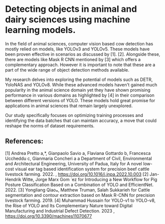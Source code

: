 # Detecting objects in animal and dairy sciences using machine learning models.


In the field of animal sciences, computer vision based cow detection has mostly relied on models, like YOLOv3 and YOLOv5. These models have been proven effective in scenarios as discussed by [1]. [2]. Alongside these, there are models like Mask R CNN mentioned by [3] which offers a complementary approach. However it is important to note that these are a part of the wide range of object detection methods available.

My research delves into exploring the potential of models such as DETR, YoloNAS and YOLOv8. While these advanced models haven't gained much popularity in the animal science domain yet they have shown promising performance in various domains as highlighted by [4] in their comparison between different versions of YOLO. These models hold great promise for applications in animal sciences that remain largely unexplored.

Our study specifically focuses on optimizing training processes and identifying the data batches that can maintain accuracy, a move that could reshape the norms of dataset requirements.


## References:

[1] Andrea Pretto a,*, Gianpaolo Savio a, Flaviana Gottardo b, Francesca Uccheddu c, Gianmaria Concheri a a Department of Civil, Environmental and Architectural Engineering, University of Padua, Italy for A novel low-cost visual ear tag based identification system for precision beef cattle livestock farming. 2022. , https://doi.org/10.1016/j.inpa.2022.10.003
[2] Jan-Hendrik Witte, Jorge Marx Gom ́ ez for Introducing a New Workflow for Pig Posture Classification Based on a Combination of YOLO and EfficientNet. 2022.
[3] Yongliang Qiao⁎, Matthew Truman, Salah Sukkarieh for Cattle segmentation and contour extraction based on Mask R-CNN for precision livestock farming. 2019.
[4] Muhammad Hussain for YOLO-v1 to YOLO-v8, the Rise of YOLO and Its Complementary Nature toward Digital Manufacturing and Industrial Defect Detection. 2023 , https://doi.org/10.3390/machines11070677